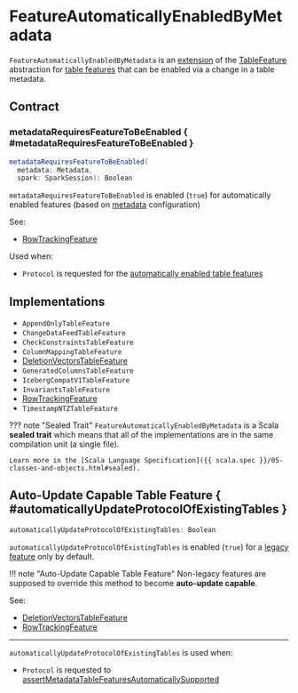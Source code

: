 # FeatureAutomaticallyEnabledByMetadata

`FeatureAutomaticallyEnabledByMetadata` is an [extension](#contract) of the [TableFeature](TableFeature.md) abstraction for [table features](#implementations) that can be enabled via a change in a table metadata.

## Contract

### metadataRequiresFeatureToBeEnabled { #metadataRequiresFeatureToBeEnabled }

```scala
metadataRequiresFeatureToBeEnabled(
  metadata: Metadata,
  spark: SparkSession): Boolean
```

`metadataRequiresFeatureToBeEnabled` is enabled (`true`) for automatically enabled features (based on [metadata](../Metadata.md) configuration)

See:

* [RowTrackingFeature](RowTrackingFeature.md#metadataRequiresFeatureToBeEnabled)

Used when:

* `Protocol` is requested for the [automatically enabled table features](../Protocol.md#extractAutomaticallyEnabledFeatures)

## Implementations

* `AppendOnlyTableFeature`
* `ChangeDataFeedTableFeature`
* `CheckConstraintsTableFeature`
* `ColumnMappingTableFeature`
* [DeletionVectorsTableFeature](DeletionVectorsTableFeature.md)
* `GeneratedColumnsTableFeature`
* `IcebergCompatV1TableFeature`
* `InvariantsTableFeature`
* [RowTrackingFeature](RowTrackingFeature.md)
* `TimestampNTZTableFeature`

??? note "Sealed Trait"
    `FeatureAutomaticallyEnabledByMetadata` is a Scala **sealed trait** which means that all of the implementations are in the same compilation unit (a single file).

    Learn more in the [Scala Language Specification]({{ scala.spec }}/05-classes-and-objects.html#sealed).

## Auto-Update Capable Table Feature { #automaticallyUpdateProtocolOfExistingTables }

```scala
automaticallyUpdateProtocolOfExistingTables: Boolean
```

`automaticallyUpdateProtocolOfExistingTables` is enabled (`true`) for a [legacy feature](TableFeature.md#isLegacyFeature) only by default.

!!! note "Auto-Update Capable Table Feature"
    Non-legacy features are supposed to override this method to become **auto-update capable**.

See:

* [DeletionVectorsTableFeature](DeletionVectorsTableFeature.md#automaticallyUpdateProtocolOfExistingTables)
* [RowTrackingFeature](RowTrackingFeature.md#automaticallyUpdateProtocolOfExistingTables)

---

`automaticallyUpdateProtocolOfExistingTables` is used when:

* `Protocol` is requested to [assertMetadataTableFeaturesAutomaticallySupported](../Protocol.md#assertMetadataTableFeaturesAutomaticallySupported)
